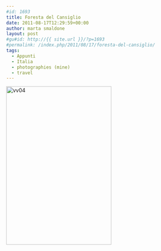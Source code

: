 ```yaml
---
#id: 1693
title: Foresta del Cansiglio
date: 2011-08-17T12:29:59+00:00
author: marta smaldone
layout: post
#gu#id: http://{{ site.url }}/?p=1693
#permalink: /index.php/2011/08/17/foresta-del-cansiglio/
tags:
  - Appunti
  - Italia
  - photographies (mine)
  - travel
---
```

<img class="aligncenter size-full wp-image-3526" src="{{ site.url }}/images/uploads/2011/08/vv04.jpg" alt="vv04" width="283" height="425" srcset="{{ site.url }}/images/uploads/2011/08/vv04.jpg 283w, {{ site.url }}/images/uploads/2011/08/vv04-200x300.jpg 200w" sizes="(max-width: 283px) 100vw, 283px" />